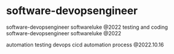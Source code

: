 # software-devopsengineer
software-devopsengineer softwareluke @2022 testing and coding
software-devopsengineer softwareluke @2022 

automation testing
devops cicd automation process
@2022.10.16
